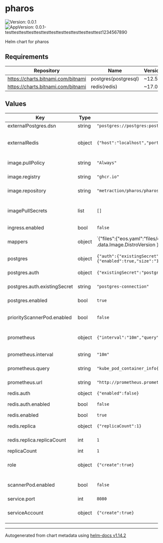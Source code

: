 # pharos

![Version: 0.0.1](https://img.shields.io/badge/Version-0.0.1-informational?style=flat-square) ![AppVersion: 0.0.1-testtesttesttesttesttesttesttesttesttesttesttesttest1234567890](https://img.shields.io/badge/AppVersion-0.0.1--testtesttesttesttesttesttesttesttesttesttesttesttest1234567890-informational?style=flat-square)

Helm chart for pharos

## Requirements

| Repository | Name | Version |
|------------|------|---------|
| https://charts.bitnami.com/bitnami | postgres(postgresql) | ~12.5.7 |
| https://charts.bitnami.com/bitnami | redis(redis) | ~17.0.0 |

## Values

| Key | Type | Default | Description |
|-----|------|---------|-------------|
| externalPostgres.dsn | string | `"postgres://postgres:postgres@localhost:5432/pharos?sslmode=disable"` |  |
| externalRedis | object | `{"host":"localhost","port":6379}` | External Redis configuration (used when redis.enabled=false) |
| image.pullPolicy | string | `"Always"` | pull policy for pharos-image |
| image.registry | string | `"ghcr.io"` | registry for pharos-image |
| image.repository | string | `"metraction/pharos/pharos"` | repository for pharos-image |
| imagePullSecrets | list | `[]` | list of imagePullSecrets to use. These secrets are also used to get the images to scan. |
| ingress.enabled | bool | `false` |  |
| mappers | object | `{"files":{"eos.yaml":"files/eos.yaml"},"hbs":{"eos_v1.hbs":"distro: {{ .data.Image.DistroName }}\nversion: {{ .data.Image.DistroVersion }}\neos: {{ index .eos .data.Image.DistroName | filter \"version\" \"matchWildcard\" .data.Image.DistroVersion | map \"field\" \"eos\" | first }}\n"}}` | Mappers configuration |
| postgres | object | `{"auth":{"existingSecret":"postgres-connection"},"enabled":true,"primary":{"persistence":{"enabled":true,"size":"1Gi"}}}` | PostgreSQL configuration |
| postgres.auth | object | `{"existingSecret":"postgres-connection"}` | PostgreSQL authentication |
| postgres.auth.existingSecret | string | `"postgres-connection"` | Use an existing secret for PostgreSQL connection |
| postgres.enabled | bool | `true` | Enable PostgreSQL deployment |
| priorityScannerPod.enabled | bool | `false` | Enable the scanner pod, only needed if you are not using direct scan |
| prometheus | object | `{"interval":"10m","query":"kube_pod_container_info{}","url":"http://prometheus.prometheus.svc.cluster.local:9090"}` | Prometheus configuration for scanning images |
| prometheus.interval | string | `"10m"` | Interval for scanning images |
| prometheus.query | string | `"kube_pod_container_info{}"` | Prometheus query to get the images to scan |
| prometheus.url | string | `"http://prometheus.prometheus.svc.cluster.local:9090"` | Url of the Prometheus server |
| redis.auth | object | `{"enabled":false}` | Redis authentication |
| redis.auth.enabled | bool | `false` | Enable Redis authentication |
| redis.enabled | bool | `true` | Enable Redis deployment |
| redis.replica | object | `{"replicaCount":1}` | Redis replica configuration |
| redis.replica.replicaCount | int | `1` | Number of Redis replicas to deploy |
| replicaCount | int | `1` |  |
| role | object | `{"create":true}` | Role configuration - needed to read ImagePullSecrets |
| scannerPod.enabled | bool | `false` | Enable the scanner pod, only neeed if you are not using direct scan |
| service.port | int | `8080` | port for the service |
| serviceAccount | object | `{"create":true}` | Service account configuration - needed to read ImagePullSecrets |

----------------------------------------------
Autogenerated from chart metadata using [helm-docs v1.14.2](https://github.com/norwoodj/helm-docs/releases/v1.14.2)

